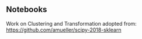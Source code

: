 ## Notebooks

Work on Clustering and Transformation adopted from:
https://github.com/amueller/scipy-2018-sklearn

    
